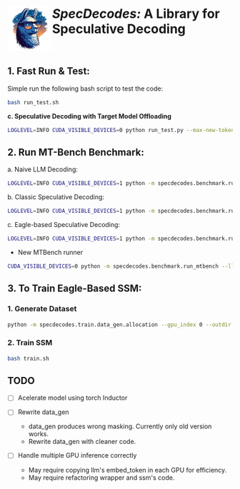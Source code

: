 # <img src="assets/logo.png" alt="Medusa" width="100" align="left"><i>SpecDecodes:</i> A Library for Speculative Decoding

<br>

## 1. Fast Run & Test:
Simple run the following bash script to test the code:
```bash
bash run_test.sh
```

**c. Speculative Decoding with Target Model Offloading**
```bash
LOGLEVEL=INFO CUDA_VISIBLE_DEVICES=0 python run_test.py --max-new-tokens 256 --temp 1.0 --do-sample --seed 999 --mode sd-offload --sd-method greedy -llm meta-llama/Llama-3.1-8B-Instruct -ssm meta-llama/Llama-3.2-1B-Instruct
```

## 2. Run MT-Bench Benchmark:

a. Naive LLM Decoding:
```bash
LOGLEVEL=INFO CUDA_VISIBLE_DEVICES=1 python -m specdecodes.benchmark.run_mtbench --dtype float16 -llm meta-llama/Llama-2-7b-chat-hf --mode naive --do-sample --temp 1.0 --log-dir <log directory>
```

b. Classic Speculative Decoding:
```bash
LOGLEVEL=INFO CUDA_VISIBLE_DEVICES=1 python -m specdecodes.benchmark.run_mtbench --dtype float16 -llm meta-llama/Llama-2-7b-chat-hf -ssm <draft model directory> --mode sd-classic --out-dir <out directory> --log-dir <log directory>
```

c. Eagle-based Speculative Decoding:
```bash
LOGLEVEL=INFO CUDA_VISIBLE_DEVICES=1 python -m specdecodes.benchmark.run_mtbench --dtype float16 -llm meta-llama/Llama-2-7b-chat-hf -ssm <draft model directory> --mode sd-eagle --do-sample --temp 1.0 --out-dir <out directory> --log-dir <log directory>
```

- New MTBench runner
```bash
CUDA_VISIBLE_DEVICES=0 python -m specdecodes.benchmark.run_mtbench --llm-path meta-llama/Llama-3.1-8B-Instruct --ssm-path meta-llama/Llama-3.2-1B-Instruct --mode sd-offload
```


## 3. To Train Eagle-Based SSM:

### 1. Generate Dataset

```bash
python -m specdecodes.train.data_gen.allocation --gpu_index 0 --outdir <dataset save location>
```

### 2. Train SSM

```bash
bash train.sh
```

## TODO

- [ ] Acelerate model using torch Inductor

- [ ] Rewrite data_gen
  - data_gen produces wrong masking. Currently only old version works.
  - Rewrite data_gen with cleaner code.

- [ ] Handle multiple GPU inference correctly
  - May require copying llm's embed_token in each GPU for efficiency.
  - May require refactoring wrapper and ssm's code.